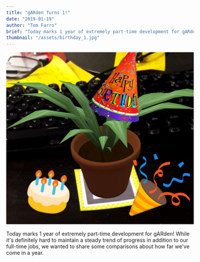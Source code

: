 ```yaml
---
title: "gARden Turns 1!"
date: "2019-01-19"
author: "Tom Farro"
brief: "Today marks 1 year of extremely part-time development for gARden!"
thumbnail: "/assets/birthday_1.jpg"
---
```


![happy](../assets/birthday_1.jpg)

Today marks 1 year of extremely part-time development for gARden! While it's definitely hard to maintain a steady trend of progress in addition to our full-time jobs, we wanted to share some comparisons about how far we've come in a year.

<!--more-->

[garden]: ../games/garden
[contact]: ../about/
